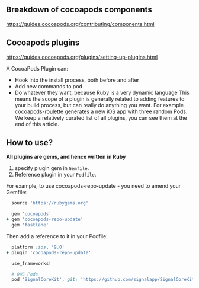
## Breakdown of cocoapods components

https://guides.cocoapods.org/contributing/components.html

## Cocoapods plugins

https://guides.cocoapods.org/plugins/setting-up-plugins.html

A CocoaPods Plugin can:

* Hook into the install process, both before and after
* Add new commands to pod
* Do whatever they want, because Ruby is a very dynamic language
This means the scope of a plugin is generally related to adding features to your build process, but can really do anything you want. For example cocoapods-roulette generates a new iOS app with three random Pods. We keep a relatively curated list of all plugins, you can see them at the end of this article.

## How to use?

**All plugins are gems, and hence written in Ruby**

1. specify plugin gem in `Gemfile`.
2. Reference plugin in your `Podfile`.

For example, to use cocoapods-repo-update - you need to amend your Gemfile:
```ruby
  source 'https://rubygems.org'

  gem 'cocoapods'
+ gem 'cocoapods-repo-update'
  gem 'fastlane'
```
Then add a reference to it in your Podfile:
```ruby
  platform :ios, '9.0'
+ plugin 'cocoapods-repo-update'

  use_frameworks!

  # OWS Pods
  pod 'SignalCoreKit', git: 'https://github.com/signalapp/SignalCoreKit.git', testspecs: ["Tests"]
```